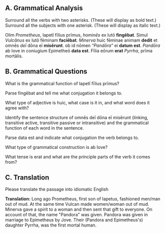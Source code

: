 A. Grammatical Analysis
---
Surround all the verbs with two asterisks. (These will display as bold text.) Surround all the subjects with one asterisk. (These will display as italic text.)

Olim *Prometheus*, Iapetī fīlius prīmus, *hominēs* ex lutō **fingēbat**. 
Simul *Vulcānus* ex lutō fēminam **faciēbat**. 
*Minerva* huic fēminae animam **dedit** et omnēs *deī* dōna eī **misērunt**. 
ob id nōmen *“Pandōra”* ei **datum est**. 
*Pandōra* ab Iove in coniugium Epimetheō **data est**. 
Fīlia eōrum **erat** *Pyrrha*, prīma mortālis.

B. Grammatical Questions
---
What is the grammatical function of Iapetī fīlius prīmus?

Parse fingēbat and tell me what conjugation it belongs to.

What type of adjective is huic, what case is it in, and what word does it agree with?

Identify the sentence structure of omnēs deī dōna eī misērunt (linking, transitive active, transitive passive or intransitive) and the grammatical function of each word in the sentence.

Parse data est and indicate what conjugation the verb belongs to.

What type of grammatical construction is ab Iove?

What tense is erat and what are the principle parts of the verb it comes from?

C. Translation
---
Please translate the passage into idiomatic English

**Translation:** 
Long ago Prometheus, first son of Iapetus, fashioned men/man out of mud. 
At the same time Vulcan made women/woman out of mud.
Minerva gave a spirit to a woman and then sent that gift to everyone.
On account of that, the name "Pandora" was given.
Pandora was given in marriage to Epimetheus by Jove.
Their (Pandora and Epimetheus's) daughter Pyrrha, was the first mortal human.

